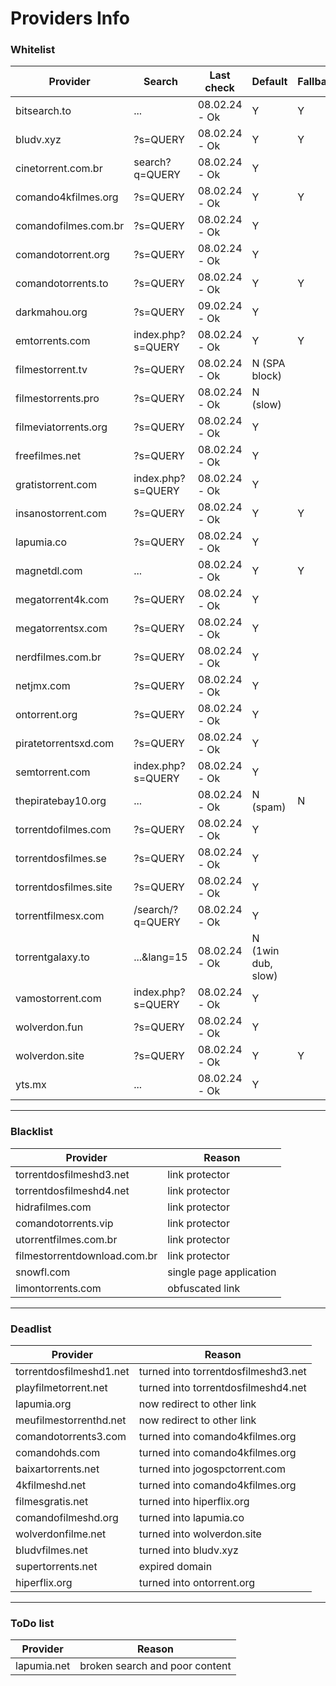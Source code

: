 # Providers Info

### Whitelist

| **Provider**            | **Search**                    | **Last check**         | **Default**         | **Fallback** | **Group**      |
|-------------------------|-------------------------------|------------------------|---------------------|--------------|----------------|
| bitsearch.to            | ...                           | 08.02.24 - Ok          | Y                   | Y            |                |
| bludv.xyz               | ?s=QUERY                      | 08.02.24 - Ok          | Y                   | Y            | comando        |
| cinetorrent.com.br      | search?q=QUERY                | 08.02.24 - Ok          | Y                   |              |                |
| comando4kfilmes.org     | ?s=QUERY                      | 08.02.24 - Ok          | Y                   | Y            |                |
| comandofilmes.com.br    | ?s=QUERY                      | 08.02.24 - Ok          | Y                   |              |                |
| comandotorrent.org      | ?s=QUERY                      | 08.02.24 - Ok          | Y                   |              |                |
| comandotorrents.to      | ?s=QUERY                      | 08.02.24 - Ok          | Y                   | Y            |                |
| darkmahou.org           | ?s=QUERY                      | 09.02.24 - Ok          | Y                   |              |                |
| emtorrents.com          | index.php?s=QUERY             | 08.02.24 - Ok          | Y                   | Y            | ondebaixo      |
| filmestorrent.tv        | ?s=QUERY                      | 08.02.24 - Ok          | N (SPA block)       |              | filmes torrent |
| filmestorrents.pro      | ?s=QUERY                      | 08.02.24 - Ok          | N (slow)            |              |                |
| filmeviatorrents.org    | ?s=QUERY                      | 08.02.24 - Ok          | Y                   |              |                |
| freefilmes.net          | ?s=QUERY                      | 08.02.24 - Ok          | Y                   |              |                |
| gratistorrent.com       | index.php?s=QUERY             | 08.02.24 - Ok          | Y                   |              | ondebaixo      |
| insanostorrent.com      | ?s=QUERY                      | 08.02.24 - Ok          | Y                   | Y            |                |
| lapumia.co              | ?s=QUERY                      | 08.02.24 - Ok          | Y                   |              |                |
| magnetdl.com            | ...                           | 08.02.24 - Ok          | Y                   | Y            |                |
| megatorrent4k.com       | ?s=QUERY                      | 08.02.24 - Ok          | Y                   |              |                |
| megatorrentsx.com       | ?s=QUERY                      | 08.02.24 - Ok          | Y                   |              |                |
| nerdfilmes.com.br       | ?s=QUERY                      | 08.02.24 - Ok          | Y                   |              |                |
| netjmx.com              | ?s=QUERY                      | 08.02.24 - Ok          | Y                   |              |                |
| ontorrent.org           | ?s=QUERY                      | 08.02.24 - Ok          | Y                   |              |                |
| piratetorrentsxd.com    | ?s=QUERY                      | 08.02.24 - Ok          | Y                   |              |                |
| semtorrent.com          | index.php?s=QUERY             | 08.02.24 - Ok          | Y                   |              | ondebaixo      |
| thepiratebay10.org      | ...                           | 08.02.24 - Ok          | N (spam)            | N            |                |
| torrentdofilmes.com     | ?s=QUERY                      | 08.02.24 - Ok          | Y                   |              | comando        |
| torrentdosfilmes.se     | ?s=QUERY                      | 08.02.24 - Ok          | Y                   |              | filmes torrent |
| torrentdosfilmes.site   | ?s=QUERY                      | 08.02.24 - Ok          | Y                   |              |                |
| torrentfilmesx.com      | /search/?q=QUERY              | 08.02.24 - Ok          | Y                   |              |                |
| torrentgalaxy.to        | ...&lang=15                   | 08.02.24 - Ok          | N (1win dub, slow)  |              |                |
| vamostorrent.com        | index.php?s=QUERY             | 08.02.24 - Ok          | Y                   |              | ondebaixo      |
| wolverdon.fun           | ?s=QUERY                      | 08.02.24 - Ok          | Y                   |              |                |
| wolverdon.site          | ?s=QUERY                      | 08.02.24 - Ok          | Y                   | Y            | comando        |
| yts.mx                  | ...                           | 08.02.24 - Ok          | Y                   |              |                |

---

### Blacklist

| **Provider**                 | **Reason**      |
|------------------------------|-----------------|
| torrentdosfilmeshd3.net      | link protector  |
| torrentdosfilmeshd4.net      | link protector  |
| hidrafilmes.com | link protector |
| comandotorrents.vip | link protector |
| utorrentfilmes.com.br | link protector |
| filmestorrentdownload.com.br | link protector |
| snowfl.com | single page application |
| limontorrents.com | obfuscated link |

---

### Deadlist

| **Provider**                 | **Reason**      |
|------------------------------|-----------------|
| torrentdosfilmeshd1.net | turned into torrentdosfilmeshd3.net |
| playfilmetorrent.net | turned into torrentdosfilmeshd4.net |
| lapumia.org | now redirect to other link |
| meufilmestorrenthd.net | now redirect to other link |
| comandotorrents3.com | turned into comando4kfilmes.org |
| comandohds.com | turned into comando4kfilmes.org |
| baixartorrents.net | turned into jogospctorrent.com |
| 4kfilmeshd.net | turned into comando4kfilmes.org |
| filmesgratis.net | turned into hiperflix.org |
| comandofilmeshd.org | turned into lapumia.co |
| wolverdonfilme.net | turned into wolverdon.site |
| bludvfilmes.net | turned into bludv.xyz |
| supertorrents.net | expired domain |
| hiperflix.org | turned into ontorrent.org |

---

### ToDo list

| **Provider**                 | **Reason**      |
|------------------------------|-----------------|
| lapumia.net | broken search and poor content |
